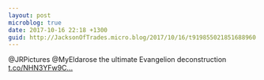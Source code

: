 ```yaml
---
layout: post
microblog: true
date: 2017-10-16 22:18 +1300
guid: http://JacksonOfTrades.micro.blog/2017/10/16/t919855021851688960.html
---
```

@JRPictures @MyEldarose the ultimate Evangelion deconstruction [t.co/NHN3YFw9C...](https://t.co/NHN3YFw9Cp)

